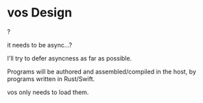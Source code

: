 
# vos Design

?

it needs to be async...?

I'll try to defer asyncness as far as possible.

Programs will be authored and assembled/compiled in the host, by programs written in Rust/Swift.

vos only needs to load them.





